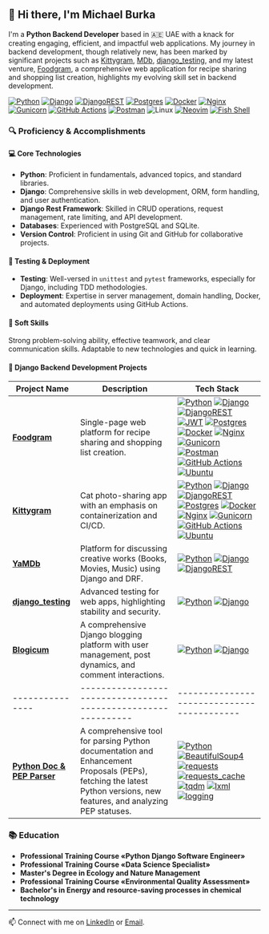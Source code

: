 ## 👋 Hi there, I'm Michael Burka

I'm a **Python Backend Developer** based in 🇦🇪 UAE with a knack for creating engaging, efficient, and impactful web applications. My journey in backend development, though relatively new, has been marked by significant projects such as [Kittygram](https://github.com/Michael-Burka/kittygram_final), [MDb](https://github.com/Michael-Burka/api_yamdb), [django_testing](https://github.com/Michael-Burka/django_testing), and my latest venture, [Foodgram](https://github.com/Michael-Burka/foodgram-project-react), a comprehensive web application for recipe sharing and shopping list creation, highlights my evolving skill set in backend development.

[![Python](https://img.shields.io/badge/python-3670A0?style=flat&logo=python&logoColor=ffdd54)](https://www.python.org/)
[![Django](https://img.shields.io/badge/django-%23092E20.svg?style=flat&logo=django&logoColor=white)](https://www.djangoproject.com/)
[![DjangoREST](https://img.shields.io/badge/DJANGO-REST-ff1709?style=flat&logo=django&logoColor=white&color=ff1709&labelColor=gray)](https://www.django-rest-framework.org/)
[![Postgres](https://img.shields.io/badge/postgres-%23316192.svg?style=flat&logo=postgresql&logoColor=white)](https://www.postgresql.org/)
[![Docker](https://img.shields.io/badge/docker-%230db7ed.svg?style=flat&logo=docker&logoColor=white)](https://hub.docker.com/repositories/michaelburka)
[![Nginx](https://img.shields.io/badge/nginx-%23009639.svg?style=flat&logo=nginx&logoColor=white)](https://www.nginx.com/)
[![Gunicorn](https://img.shields.io/badge/gunicorn-%298729.svg?style=flat&logo=gunicorn&logoColor=white)](https://gunicorn.org/)
[![GitHub Actions](https://img.shields.io/badge/github%20actions-%232671E5.svg?style=flat&logo=githubactions&logoColor=white)](https://github.com/features/actions)
[![Postman](https://img.shields.io/badge/Postman-FF6C37?style=flat&logo=postman&logoColor=white)](https://www.postman.com/)
![Linux](https://img.shields.io/badge/Linux-FCC624?style=flat&logo=linux&logoColor=black)
[![Neovim](https://img.shields.io/badge/NeoVim-%2357A143.svg?&style=flat&logo=neovim&logoColor=white)](https://neovim.io/)
[![Fish Shell](https://img.shields.io/badge/Shell-Fish-89e051?style=flat&logo=gnu-bash&logoColor=white)](https://fishshell.com/)

### 🔍 Proficiency & Accomplishments

#### 💻 Core Technologies
- **Python**: Proficient in fundamentals, advanced topics, and standard libraries.  
- **Django**: Comprehensive skills in web development, ORM, form handling, and user authentication.  
- **Django Rest Framework**: Skilled in CRUD operations, request management, rate limiting, and API development.  
- **Databases**: Experienced with PostgreSQL and SQLite.  
- **Version Control**: Proficient in using Git and GitHub for collaborative projects.  

#### 🧪 Testing & Deployment
- **Testing**: Well-versed in `unittest` and `pytest` frameworks, especially for Django, including TDD methodologies.  
- **Deployment**: Expertise in server management, domain handling, Docker, and automated deployments using GitHub Actions.  

#### 🤝 Soft Skills
Strong problem-solving ability, effective teamwork, and clear communication skills. Adaptable to new technologies and quick in learning.  

#### 🚀 **Django Backend Development Projects**

| Project Name  | Description                                         | Tech Stack |
|-------------- |-----------------------------------------------------|--------------|
[**Foodgram**](https://github.com/Michael-Burka/foodgram-project-react) | Single-page web platform for recipe sharing and shopping list creation. |[![Python](https://img.shields.io/badge/python-3670A0?style=flat&logo=python&logoColor=ffdd54)](https://www.python.org/) [![Django](https://img.shields.io/badge/django-%23092E20.svg?style=flat&logo=django&logoColor=white)](https://www.djangoproject.com/) [![DjangoREST](https://img.shields.io/badge/DJANGO-REST-ff1709?style=flat&logo=django&logoColor=white&color=ff1709&labelColor=gray)](https://www.django-rest-framework.org/) [![JWT](https://img.shields.io/badge/JWT-black?style=flat&logo=JSON%20web%20tokens&logoColor=white)](https://jwt.io/) [![Postgres](https://img.shields.io/badge/postgres-%23316192.svg?style=flat&logo=postgresql&logoColor=white)](https://www.postgresql.org/) [![Docker](https://img.shields.io/badge/docker-%230db7ed.svg?style=flat&logo=docker&logoColor=white)](https://hub.docker.com/repositories/michaelburka) [![Nginx](https://img.shields.io/badge/nginx-%23009639.svg?style=flat&logo=nginx&logoColor=white)](https://www.nginx.com/) [![Gunicorn](https://img.shields.io/badge/gunicorn-%298729.svg?style=flat&logo=gunicorn&logoColor=white)](https://gunicorn.org/) [![Postman](https://img.shields.io/badge/Postman-FF6C37?style=flat&logo=postman&logoColor=white)](https://www.postman.com/) [![GitHub Actions](https://img.shields.io/badge/github%20actions-%232671E5.svg?style=flat&logo=githubactions&logoColor=white)](https://github.com/features/actions) [![Ubuntu](https://img.shields.io/badge/Ubuntu-E95420?style=flat&logo=ubuntu&logoColor=white)](https://ubuntu.com/)|
| [**Kittygram**](https://github.com/Michael-Burka/kittygram_final) | Cat photo-sharing app with an emphasis on containerization and CI/CD. |[![Python](https://img.shields.io/badge/python-3670A0?style=flat&logo=python&logoColor=ffdd54)](https://www.python.org/) [![Django](https://img.shields.io/badge/django-%23092E20.svg?style=flat&logo=django&logoColor=white)](https://www.djangoproject.com/) [![DjangoREST](https://img.shields.io/badge/DJANGO-REST-ff1709?style=flat&logo=django&logoColor=white&color=ff1709&labelColor=gray)](https://www.django-rest-framework.org/) [![Postgres](https://img.shields.io/badge/postgres-%23316192.svg?style=flat&logo=postgresql&logoColor=white)](https://www.postgresql.org/) [![Docker](https://img.shields.io/badge/docker-%230db7ed.svg?style=flat&logo=docker&logoColor=white)](https://hub.docker.com/repositories/michaelburka) [![Nginx](https://img.shields.io/badge/nginx-%23009639.svg?style=flat&logo=nginx&logoColor=white)](https://www.nginx.com/) [![Gunicorn](https://img.shields.io/badge/gunicorn-%298729.svg?style=flat&logo=gunicorn&logoColor=white)](https://gunicorn.org/) [![GitHub Actions](https://img.shields.io/badge/github%20actions-%232671E5.svg?style=flat&logo=githubactions&logoColor=white)](https://github.com/features/actions) [![Ubuntu](https://img.shields.io/badge/Ubuntu-E95420?style=flat&logo=ubuntu&logoColor=white)](https://ubuntu.com/) |
| [**YaMDb**](https://github.com/Michael-Burka/api_yamdb)           | Platform for discussing creative works (Books, Movies, Music) using Django and DRF. |[![Python](https://img.shields.io/badge/python-3670A0?style=flat&logo=python&logoColor=ffdd54)](https://www.python.org/) [![Django](https://img.shields.io/badge/django-%23092E20.svg?style=flat&logo=django&logoColor=white)](https://www.djangoproject.com/) [![DjangoREST](https://img.shields.io/badge/DJANGO-REST-ff1709?style=flat&logo=django&logoColor=white&color=ff1709&labelColor=gray)](https://www.django-rest-framework.org/)|
| [**django_testing**](https://github.com/Michael-Burka/django_testing)|Advanced testing for web apps, highlighting stability and security. |[![Python](https://img.shields.io/badge/python-3670A0?style=flat&logo=python&logoColor=ffdd54)](https://www.python.org/) [![Django](https://img.shields.io/badge/django-%23092E20.svg?style=flat&logo=django&logoColor=white)](https://www.djangoproject.com/)|
| [**Blogicum**](https://github.com/Michael-Burka/Blogicum) | A comprehensive Django blogging platform with user management, post dynamics, and comment interactions. |[![Python](https://img.shields.io/badge/python-3670A0?style=flat&logo=python&logoColor=ffdd54)](https://www.python.org/) [![Django](https://img.shields.io/badge/django-%23092E20.svg?style=flat&logo=django&logoColor=white)](https://www.djangoproject.com/)|
|---------------|-------------------------------------------------------------|------------------------------------------|
| [**Python Doc & PEP Parser**](https://github.com/Michael-Burka/bs4_parser) | A comprehensive tool for parsing Python documentation and Enhancement Proposals (PEPs), fetching the latest Python versions, new features, and analyzing PEP statuses. | [![Python](https://img.shields.io/badge/python-3670A0?style=flat&logo=python&logoColor=ffdd54)](https://www.python.org/) [![BeautifulSoup4](https://img.shields.io/badge/BeautifulSoup4-4.9.3-blue)](https://www.crummy.com/software/BeautifulSoup/bs4/doc/) [![requests](https://img.shields.io/badge/requests-2.27.1-blue)](https://docs.python-requests.org/en/latest/) [![requests_cache](https://img.shields.io/badge/requests_cache-1.0.0-blue)](https://github.com/reclosedev/requests-cache) [![tqdm](https://img.shields.io/badge/tqdm-4.61.0-blue)](https://github.com/tqdm/tqdm) [![lxml](https://img.shields.io/badge/lxml-5.1.0-blue)](https://lxml.de/) [![logging](https://img.shields.io/badge/logging-latest-blue)](#) |

### 📚 Education
- **Professional Training Course «Python Django Software Engineer»**
- **Professional Training Course «Data Science Specialist»**
- **Master's Degree in Ecology and Nature Management**
- **Professional Training Course «Environmental Quality Assessment»**
- **Bachelor's in Energy and resource-saving processes in chemical technology**

---

📫 Connect with me on [LinkedIn](https://www.linkedin.com/in/michael-burka-485832251/) or [Email](mailto:contact@michaelburka.com).
